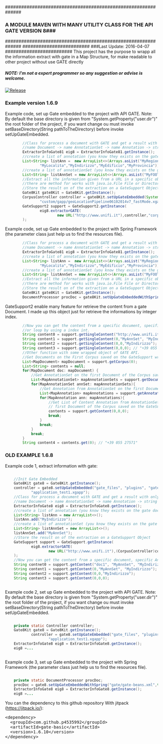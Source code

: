 ##############################################################
### A MODULE MAVEN WITH MANY UTILITY CLASS FOR THE API GATE VERSION 8###
##############################################################
#########################
###Last Update: 2016-04-07
#########################
This project has the purpose to wrapp all the information extract with gate in a Map Structure, for make readable 
to other project without use GATE directly
##### NOTE: I'm not a expert programmer so any suggestion or advise is welcome.

[![Release](https://img.shields.io/github/release/p4535992/gate-basic.svg?label=maven)](https://jitpack.io/p4535992/gate-basic)
### Example version 1.6.9
Example code, set up Gate embedded to the project with API GATE.
Note: By default the base directory is given from "System.getProperty("user.dir")" the root folder of the project, if
you want change ou must invoke setBaseDirectory(String pathToTheDirectory) before invoke setUpGateEmbedded.
```java
        //Class for process a document with GATE and get a result with only the st String value
        //name Document -> name AnnotationSet -> name Annotation -> string content.
        ExtractorInfoGate81 eig8 = ExtractorInfoGate81.getInstance();
        //create a list of annotation (you know they exists on the gate document,otherwise you get null result).....
        List<String> listAnn =  new ArrayList<>(Arrays.asList("MyRegione","MyPhone","MyFax","MyEmail","MyPartitaIVA",
                "MyLocalita","MyIndirizzo","MyEdificio","MyProvincia"));
        //create a list of annotationSet (you know they exists on the gate document,otherwise you get null result).....
        List<String> listAnnSet = new ArrayList<>(Arrays.asList("MyFOOTER","MyHEAD","MySpecialID","MyAnnSet"));
        //Extract all the information given from a URL in a specific object,
        //there are method for works with java.io.File File or Directory
        //Store the result on of the extraction on a GateSupport Object
        Gate8Kit gate8Kit = Gate8Kit.getInstance();
        CorpusController controller = gate8Kit.setUpGateEmbedded(System.getProperty("user.dir")+File.separator+"gate_files", "plugins", "gate.xml", "user-gate.xml", "gate.session",
                "custom/gapp/geoLocationPipeline06102014v7_fastMode.xgapp");
        GateSupport2 support = GateSupport2.getInstance(
                eig8.extractorGATE(
                        new URL("http://www.unifi.it"),controller,"corpus_test_1",listAnnSet,listAnn,true)
        );
```
Example code, set up Gate embedded to the project with Spring Framework (the parameter class just help us to find the
resources file).
```java
        //Class for process a document with GATE and get a result with only the st String value
        //name Document -> name AnnotationSet -> name Annotation -> string content.
        ExtractorInfoGate81 eig8 = ExtractorInfoGate81.getInstance();
        //create a list of annotation (you know they exists on the gate document,otherwise you get null result).....
        List<String> listAnn =  new ArrayList<>(Arrays.asList("MyRegione","MyPhone","MyFax","MyEmail","MyPartitaIVA",
                "MyLocalita","MyIndirizzo","MyEdificio","MyProvincia"));
        //create a list of annotationSet (you know they exists on the gate document,otherwise you get null result).....
        List<String> listAnnSet = new ArrayList<>(Arrays.asList("MyFOOTER","MyHEAD","MySpecialID","MyAnnSet"));
        //Extract all the information given from a URL in a specific object,
        //there are method for works with java.io.File File or Directory
        //Store the result on of the extraction on a GateSupport Object
        Gate8Kit gate8Kit = Gate8Kit.getInstance();
        DocumentProcessor procDoc = gate8Kit.setUpGateEmbeddedWithSpring("gate/gate-beans.xml");
```
GateSupport2 enable many feature for retrieve the content from a gate Document.
I made up this object just for retrieve the informations by integer index.
```java
        //Now you can get the content from a specific document, specific AnnotationSet, specific Annotation.
        //or loop by using a index int.
        String content0 = support.getSingleContent("http://www.unifi.it", "MyAnnSet", "MyIndirizzo"); // "P.azza Guido Monaco"
        String content1 = support.getSingleContent(0,"MyAnnSet", "MyIndirizzo"); // "P.azza Guido Monaco"
        String content2 = support.getSingleContent(0,0,"MyIndirizzo"); // "P.azza Guido Monaco"
        String content3 = support.getSingleContent(0,0,0); // "+39 055 27571"
        //Other function with some wrapped object of GATE API.
        //Get Documents on the First Corpus saved on the GateSupport wrapped object
        List<MapDocument> mapDocument = support.getCorpus(0);
        List<String> contents = null;
        for(MapDocument doc: mapDocument) {
            //Get AnnotationSet on the first Document of the Corpus saved on the GateSupport wrapped object
            List<MapAnnotationSet> mapAnnotationSets = support.getDocument(0);
            for(MapAnnotationSet annSet: mapAnnotationSets){
                //Get Annotation from AnnotationSet on the first Document of the Corpus saved on the GateSupport wrapped object
                List<MapAnnotation> mapAnnotations = support.getAnnotationSet(0);
                for(MapAnnotation ann: mapAnnotations){
                    //Get List of Content Annotation from AnnotationSet on the
                    // first Document of the Corpus saved on the GateSupport wrapped object
                    contents = support.getContent(0,0,0);
                    break;
                }
                break;
            }
            break;
        }
        String content4 = contents.get(0); // "+39 055 27571"
```
### OLD EXAMPLE 1.6.8
Example code 1, extract information with gate:
```java

    //Init Gate Embedded
    Gate8Kit gate8 = Gate8Kit.getInstance();
    controller = gate8.setUpGateEmbedded("gate_files", "plugins", "gate.xml", "user-gate.xml", "gate.session",
            "application_test1.xgapp");
    //Class for process a document with GATE and get a result with only the st ring value
    //name Document -> name AnnotationSet -> name Annotation -> string content.
    ExtractorInfoGate8 eig8 = ExtractorInfoGate8.getInstance();
    //create a list of annotation (you know they exists on the gate document,otherwise you get null result).....
    List<String> listAnn = new ArrayList<>();
    listAnn.add("MyIndirizzo");
    //create a list of annotationSet (you know they exists on the gate document,otherwise you get null result).....
    List<String> listAnnSet = new ArrayList<>();
    listAnnSet.add("MyAnnSet");
    //Store the result on of the extraction on a GateSupport Object
    GateSupport support = GateSupport.getInstance(
            eig8.extractorGATE(
                    new URL("http://www.unifi.it"),(CorpusController)controller,"corpus_test_1",listAnn,listAnnSet,true)
    );
    //Now you can get the content from a specific document, specific AnnotationSet, specific Annotation.
    String contnet0 = support.getContent("doc1", "MyAnnSet", "MyIndirizzo");
    String content1 = support.getContent(0,"MyAnnSet", "MyIndirizzo");
    String content2 = support.getContent(0,0,"MyIndirizzo");
    String content3 = support.getContent(0,0,0); 
    
```
Example code 2, set up Gate embedded to the project with API GATE.
Note: By default the base directory is given from "System.getProperty("user.dir")" the root folder of the project, if
you want change ou must invoke setBaseDirectory(String pathToTheDirectory) before invoke setUpGateEmbedded.

```java

    private static Controller controller;
    Gate8Kit gate8 = Gate8Kit.getInstance();
            controller = gate8.setUpGateEmbedded("gate_files", "plugins", "gate.xml", "user-gate.xml", "gate.session",
                    "application_test1.xgapp");
    ExtractorInfoGate8 eig8 = ExtractorInfoGate8.getInstance();
    eig8 =...
    
```
Example code 3, set up Gate embedded to the project with Spring Framework (the parameter class just help us to find the
resources file).

```java

    private static DocumentProcessor procDoc;
    procDoc = gate8.setUpGateEmbeddedWithSpring("gate/gate-beans.xml",this.getClass(),"documentProcessor");
    ExtractorInfoGate8 eig8 = ExtractorInfoGate8.getInstance();
    eig8 =...
```


You can the dependency to this github repository With jitpack (https://jitpack.io/):

<!-- Put the Maven coordinates in your HTML: -->
 <pre class="prettyprint">&lt;dependency&gt;
  &lt;groupId&gt;com.github.p4535992&lt;/groupId&gt;
  &lt;artifactId&gt;gate-basic&lt;/artifactId&gt;
  &lt;version&gt;<span id="latest_release">1.6.10</span>&lt;/version&gt;
&lt;/dependency&gt;  </pre>

<!-- Add this script to update "latest_release" span to latest version -->
<script>
      var user = 'p4535992'; // Replace with your user/repo
      var repo = 'gate-basic'

      var xmlhttp = new XMLHttpRequest();
      xmlhttp.onreadystatechange = function() {
          if (xmlhttp.readyState == 4 && xmlhttp.status == 200) {
              var myArr = JSON.parse(xmlhttp.responseText);
              populateRelease(myArr);
          }
      }
      xmlhttp.open("GET", "https://api.github.com/repos/" user + "/" + repo + "/releases", true);
      xmlhttp.send();

      function populateRelease(arr) {
          var release = arr[0].tag_name;
          document.getElementById("latest_release").innerHTML = release;
      }
</script>
